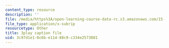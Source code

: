 ```yaml
---
content_type: resource
description: ''
file: /media/https%3A/open-learning-course-data-rc.s3.amazonaws.com/15-071-the-analytics-edge-spring-2017/3c97d1e10c6be11488c9c334e2573081_cllmFIIbzrc.srt
file_type: application/x-subrip
resourcetype: Other
title: 3play caption file
uid: 3c97d1e1-0c6b-e114-88c9-c334e2573081
---
```

